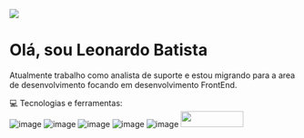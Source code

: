 ![](https://komarev.com/ghpvc/?username=DevTec2020)<br>
# Olá, sou Leonardo Batista 

Atualmente trabalho como analista de suporte e estou migrando para a area de desenvolvimento focando em desenvolvimento FrontEnd.


 💻 Tecnologias e ferramentas:
<br>
![image](https://user-images.githubusercontent.com/60202567/177890345-78e937d8-1366-4d1e-9616-c354d6ac850d.png)
![image](https://user-images.githubusercontent.com/60202567/177890492-856792b9-61ae-4d45-b580-6b58db2b4f9b.png)
![image](https://user-images.githubusercontent.com/60202567/177891684-fb179aba-f7f8-4d33-925f-7552603f1986.png)
![image](https://user-images.githubusercontent.com/60202567/177891815-e0c519bc-4e1a-41b9-91e6-0b10cb6a329b.png)
![image](https://user-images.githubusercontent.com/60202567/177894527-e984399e-4418-4103-8dbf-43d09d41df8d.png)
<img src="https://user-images.githubusercontent.com/60202567/177895275-43504bbc-e3d4-4c41-9e3c-8f1dbd839d13.png" width='110' height='28'>







